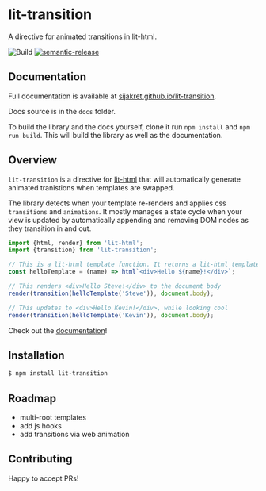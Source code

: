 # lit-transition

A directive for animated transitions in lit-html.

![Build](https://github.com/sijakret/lit-transition/workflows/Build/badge.svg?branch=master)
[![semantic-release](https://img.shields.io/badge/%20%20%F0%9F%93%A6%F0%9F%9A%80-semantic--release-e10079.svg)](https://github.com/semantic-release/semantic-release)

## Documentation

Full documentation is available at [sijakret.github.io/lit-transition](https://sijakret.github.io/lit-transition).

Docs source is in the `docs` folder.

To build the library and the docs yourself,
clone it run `npm install` and `npm run build`.
This will build the library as well as the documentation.

## Overview

`lit-transition` is a directive for [lit-html](https://lit-html.polymer-project.org/) that will automatically generate animated tranistions when templates are swapped.

The library detects when your template re-renders and applies css `transitions` and `animations`.
It mostly manages a state cycle when your view is updated
by automatically appending and removing DOM nodes as they transition in and out.

```javascript
import {html, render} from 'lit-html';
import {transition} from 'lit-transition';

// This is a lit-html template function. It returns a lit-html template.
const helloTemplate = (name) => html`<div>Hello ${name}!</div>`;

// This renders <div>Hello Steve!</div> to the document body
render(transition(helloTemplate('Steve')), document.body);

// This updates to <div>Hello Kevin!</div>, while looking cool
render(transition(helloTemplate('Kevin')), document.body);
```

Check out the [documentation](https://sijakret.github.io/lit-transition)!

## Installation

```bash
$ npm install lit-transition
```

## Roadmap

* multi-root templates
* add js hooks
* add transitions via web animation

## Contributing

Happy to accept PRs!